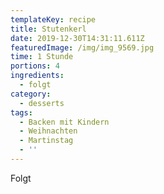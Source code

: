 ```yaml
---
templateKey: recipe
title: Stutenkerl
date: 2019-12-30T14:31:11.611Z
featuredImage: /img/img_9569.jpg
time: 1 Stunde
portions: 4
ingredients:
  - folgt
category:
  - desserts
tags:
  - Backen mit Kindern
  - Weihnachten
  - Martinstag
  - ''
---
```

Folgt
